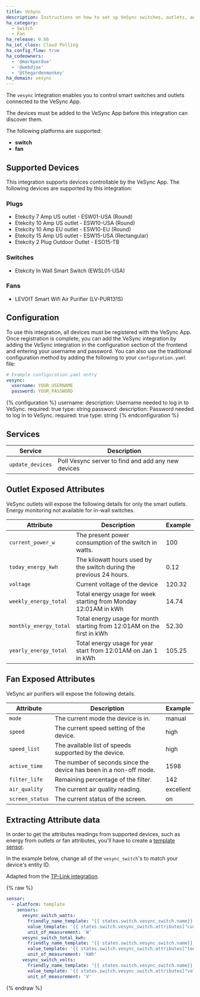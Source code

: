 ```yaml
---
title: VeSync
description: Instructions on how to set up VeSync switches, outlets, and fans within Home Assistant.
ha_category:
  - Switch
  - Fan
ha_release: 0.66
ha_iot_class: Cloud Polling
ha_config_flow: true
ha_codeowners:
  - '@markperdue'
  - '@webdjoe'
  - '@thegardenmonkey'
ha_domain: vesync
---
```


The `vesync` integration enables you to control smart switches and outlets connected to the VeSync App.

The devices must be added to the VeSync App before this integration can discover them.

The following platforms are supported:

- **switch**
- **fan**

## Supported Devices

This integration supports devices controllable by the VeSync App.  The following devices are supported by this integration:

### Plugs

- Etekcity 7 Amp US outlet - ESW01-USA (Round)
- Etekcity 10 Amp US outlet - ESW10-USA (Round)
- Etekcity 10 Amp EU outlet - ESW10-EU (Round)
- Etekcity 15 Amp US outlet - ESW15-USA (Rectangular)
- Etekcity 2 Plug Outdoor Outlet - ESO15-TB

### Switches

- Etekcity In Wall Smart Switch (EWSL01-USA)

### Fans

- LEVOIT Smart Wifi Air Purifier (LV-PUR131S)

## Configuration

To use this integration, all devices must be registered with the VeSync App. Once registration is complete, you can add the VeSync integration by adding the VeSync integration in the configuration section of the frontend and entering your username and password.  You can also use the traditional configuration method by adding the following to your `configuration.yaml` file:

```yaml
# Example configuration.yaml entry
vesync:
  username: YOUR_USERNAME
  password: YOUR_PASSWORD
```

{% configuration %}
username:
  description: Username needed to log in to VeSync.
  required: true
  type: string
password:
  description: Password needed to log in to VeSync.
  required: true
  type: string
{% endconfiguration %}

## Services

| Service | Description |
|---------|-------------|
| `update_devices` | Poll Vesync server to find and add any new devices |

## Outlet Exposed Attributes

VeSync outlets will expose the following details for only the smart outlets. Energy monitoring not available for in-wall switches.

| Attribute               | Description                                                             | Example         |
| ----------------------- | ----------------------------------------------------------------------- | --------------- |
| `current_power_w`       | The present power consumption of the switch in watts.                   | 100             |
| `today_energy_kwh`      | The kilowatt hours used by the switch during the previous 24 hours.     | 0.12            |
| `voltage`               | Current voltage of the device                                           | 120.32          |
| `weekly_energy_total`   | Total energy usage for week starting from Monday 12:01AM in kWh         | 14.74           |
| `monthly_energy_total`  | Total energy usage for month starting from 12:01AM on the first in kWh  | 52.30           |
| `yearly_energy_total`   | Total energy usage for year start from 12:01AM on Jan 1 in kWh          | 105.25          |

## Fan Exposed Attributes

VeSync air purifiers will expose the following details.

| Attribute               | Description                                                             | Example         |
| ----------------------- | ----------------------------------------------------------------------- | --------------- |
| `mode`                  | The current mode the device is in.                                      | manual          |
| `speed`                 | The current speed setting of the device.                                | high            |
| `speed_list`            | The available list of speeds supported by the device.                   | high            |
| `active_time`           | The number of seconds since the device has been in a non-off mode.      | 1598            |
| `filter_life`           | Remaining percentage of the filter.                                     | 142             |
| `air_quality`           | The current air quality reading.                                        | excellent       |
| `screen_status`         | The current status of the screen.                                       | on              |

## Extracting Attribute data

In order to get the attributes readings from supported devices, such as energy from outlets or fan attributes, you'll have to create a [template sensor](/integrations/switch.template/).

In the example below, change all of the `vesync_switch`'s to match your device's entity ID.

Adapted from the [TP-Link integration](https://www.home-assistant.io/integrations/tplink/#plugs).

{% raw %}

```yaml
sensor:
  - platform: template
    sensors:
      vesync_switch_watts:
        friendly_name_template: "{{ states.switch.vesync_switch.name}} Current Consumption"
        value_template: '{{ states.switch.vesync_switch.attributes["current_power_w"] | float }}'
        unit_of_measurement: 'W'
      vesync_switch_total_kwh:
        friendly_name_template: "{{ states.switch.vesync_switch.name}} Total Consumption"
        value_template: '{{ states.switch.vesync_switch.attributes["today_energy_kwh"] | float }}'
        unit_of_measurement: 'kWh'
      vesync_switch_volts:
        friendly_name_template: "{{ states.switch.vesync_switch.name}} Voltage"
        value_template: '{{ states.switch.vesync_switch.attributes["voltage"] | float }}'
        unit_of_measurement: 'V'
```

{% endraw %}
